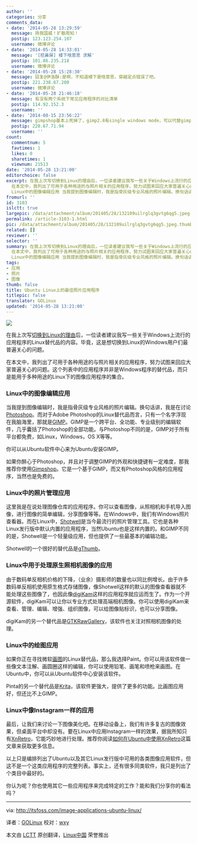 ```yaml
---
author: ''
categories: 分享
comments_data:
- date: '2014-05-28 13:29:59'
  message: 扬我国威！扩散周知！
  postip: 123.123.254.107
  username: 微博评论
- date: '2014-05-28 14:33:01'
  message: '[挖鼻屎] 楼下啥意思 求解'
  postip: 101.86.235.218
  username: 微博评论
- date: '2014-05-28 15:28:30'
  message: 回复@伊洛酥:是啊，不知道楼下是啥意思，穿越定点错误了吧。
  postip: 221.238.67.200
  username: 微博评论
- date: '2014-05-28 21:46:18'
  message: 有没有两个系统下常见应用程序的对比清单
  postip: 114.92.152.3
  username: ''
- date: '2014-08-15 23:56:22'
  message: gimpshop基本上死掉了，gimp2.8有single windows mode，可以代替gimpshop吧。
  postip: 220.67.71.94
  username: ''
count:
  commentnum: 5
  favtimes: 1
  likes: 0
  sharetimes: 1
  viewnum: 21513
date: '2014-05-28 13:21:00'
editorchoice: false
excerpt: 在我上次写切换到Linux的理由后，一位读者建议我写一些关于Windows上流行的应用程序的Linux替代品的内容。毕竟，这对于想切换到Linux的那些Windows用户们的最普遍关心的问题。
  在本文中，我列出了可用于各种用途的与照片相关的应用程序，努力试图来回应大家普遍关心的问题。这个列表中的应用程序并非是Windows程序的替代品，而只是能用于多种用途的Linux下的图像应用程序的集合。
  Linux中的图像编辑应用 当我提到图像编辑时，我是指骨灰级专业风格的照片编辑。换句话讲，我是在讨论Photoshop。而对于Adobe Photoshop的Linux替代品而言，只
fromurl: ''
id: 3103
islctt: true
largepic: /data/attachment/album/201405/28/132109uilrglq3gvtg6qg5.jpeg
permalink: /article-3103-1.html
pic: /data/attachment/album/201405/28/132109uilrglq3gvtg6qg5.jpeg.thumb.jpg
related: []
reviewer: ''
selector: ''
summary: 在我上次写切换到Linux的理由后，一位读者建议我写一些关于Windows上流行的应用程序的Linux替代品的内容。毕竟，这对于想切换到Linux的那些Windows用户们的最普遍关心的问题。
  在本文中，我列出了可用于各种用途的与照片相关的应用程序，努力试图来回应大家普遍关心的问题。这个列表中的应用程序并非是Windows程序的替代品，而只是能用于多种用途的Linux下的图像应用程序的集合。
  Linux中的图像编辑应用 当我提到图像编辑时，我是指骨灰级专业风格的照片编辑。换句话讲，我是在讨论Photoshop。而对于Adobe Photoshop的Linux替代品而言，只
tags:
- 应用
- 照片
- 图像
thumb: false
title: Ubuntu Linux上的最佳照片应用程序
titlepic: false
translator: GOLinux
updated: '2014-05-28 13:21:00'
---
```


![](/data/attachment/album/201405/28/132109uilrglq3gvtg6qg5.jpeg)


在我上次写[切换到Linux的理由](http://itsfoss.com/reasons-switch-linux-windows-xp/)后，一位读者建议我写一些关于Windows上流行的应用程序的Linux替代品的内容。毕竟，这是想切换到Linux的Windows用户们最普遍关心的问题。


在本文中，我列出了可用于各种用途的与照片相关的应用程序，努力试图来回应大家普遍关心的问题。这个列表中的应用程序并非是Windows程序的替代品，而只是能用于多种用途的Linux下的图像应用程序的集合。


### Linux中的图像编辑应用


当我提到图像编辑时，我是指骨灰级专业风格的照片编辑。换句话讲，我是在讨论[Photoshop](http://www.photoshop.com/)。而对于Adobe Photoshop的Linux替代品而言，只有一个名字浮现在我脑海里，那就是[GIMP](http://www.gimp.org/)。GIMP是一个跨平台、全功能、专业级别的编辑软件，几乎囊括了Photoshop的全部功能。与Photoshop不同的是，GIMP对于所有平台都免费，如Linux，Windows，OS X等等。


你可以从Ubuntu软件中心来为Ubuntu安装GIMP。


如果你醉心于Photoshop，并且对于调整GIMP的外观和快捷键有一定难度，那我推荐你使用[Gimpshop](http://www.gimpshop.com/)。它是一个基于GIMP，而又有Photoshop风格的应用程序，当然也是免费的。


### Linux中的照片管理应用


这里我是在说处理图像仓库的应用程序。你可以查看图像，从照相机和手机导入图像，进行图像的简单编辑，分享图像等等。在Windows中，我们有Windows照片查看器。而在Linux中，[Shotwell](https://wiki.gnome.org/Apps/Shotwell)是当今最流行的照片管理工具。它也是各种Linux发行版中默认内置的应用程序，当然Ubuntu也是这样内置的。和GIMP不同的是，Shotwell是一个轻量级应用，但也提供了一些最基本的编辑功能。


Shotwell的一个很好的替代品是[gThumb](https://wiki.gnome.org/action/show/Apps/gthumb?action=show&redirect=gthumb)。


### Linux中用于处理原生照相机图像的应用


由于数码单反相机价格的下降，（业余）摄影师的数量也以同比例增长。由于许多数码单反相机使用原生格式存储图像，像Shotwell这样的默认的图像查看器就不能处理这些图像了，也因此像[digiKam](http://www.digikam.org/)这样的应用程序就应运而生了。作为一个开源软件，digiKam可以让你以专业方式处理高端相机图像。你可以使用digiKam来查看、管理、编辑、增强、组织图像，可以给图像贴标识，也可以分享图像。


digiKam的另一个替代品是[GTKRawGallery](http://gtkrawgallery.sourceforge.net/src/en/home.html)，该软件也关注对照相机图像的处理。


### Linux中的绘图应用


如果你正在寻找微软[画图](http://pinta-project.com/)的Linux替代品，那么我选择Paint。你可以用该软件做一些像文本注解、画圆圈这样的编辑，你可以使用铅笔、画笔和喷枪来画图。在Ubuntu中，你可以从Ubuntu软件中心安装该软件。


Pinta的另一个替代品是[Krita](http://krita.org/index.php)，该软件更强大，提供了更多的功能。比画图应用好，但还比不上GIMP。


### Linux中像Instagram一样的应用


最后，让我们来讨论一下图像美化吧。在移动设备上，我们有许多复古的图像效果，但桌面平台中却没有。要在Linux中应用Instagram一样的效果，据我所知只有[XnRetro](http://www.xnview.com/en/xnretro/)，它能巧妙地进行处理。推荐你阅读[如何在Ubuntu中使用XnRetro](http://itsfoss.com/add-instagram-effects-xnretro-ubuntu-linux/)这篇文章来获取更多信息。


以上只是编排列出了Ubuntu以及其它Linux发行版中可用的各类图像应用软件，但这不是一个这类应用程序的完整列表。事实上，还有很多同类软件，我只是列出了个类目中最好的。


你认为呢？你也使用其它一些应用程序来完成特定的工作？能和我们分享你的看法吗？




---


via: <http://itsfoss.com/image-applications-ubuntu-linux/>


译者：[GOLinux](https://github.com/GOLinux) 校对：[wxy](https://github.com/wxy)


本文由 [LCTT](https://github.com/LCTT/TranslateProject) 原创翻译，[Linux中国](http://linux.cn/) 荣誉推出